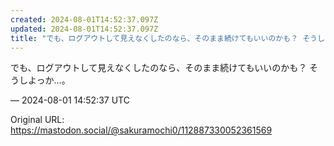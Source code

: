 ```yaml
---
created: 2024-08-01T14:52:37.097Z
updated: 2024-08-01T14:52:37.097Z
title: "でも、ログアウトして見えなくしたのなら、そのまま続けてもいいのかも？ そうしよっか…。[...]"
---
```


<p>でも、ログアウトして見えなくしたのなら、そのまま続けてもいいのかも？ そうしよっか…。</p>

&mdash; 2024-08-01 14:52:37 UTC

Original URL: https://mastodon.social/@sakuramochi0/112887330052361569
